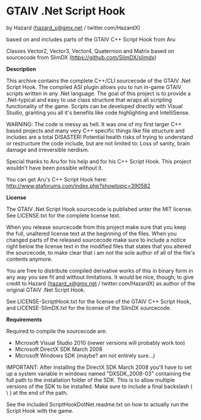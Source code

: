 # GTAIV .Net Script Hook

by Hazard (hazard_x@gmx.net / twitter.com/HazardX)

based on and includes parts of the GTAIV C++ Script Hook
from Aru <oneforaru at gmail dot com>

Classes Vector2, Vector3, Vector4, Quaternion and Matrix based on
sourcecode from SlimDX (https://github.com/SlimDX/slimdx)


**Description**

This archive contains the complete C++/CLI sourcecode of the 
GTAIV .Net Script Hook. The compiled ASI plugin allows you to 
run in-game GTAIV scripts written in any .Net language. 
The goal of this project is to provide a .Net-typical and easy 
to use class structure that wraps all scripting functionality 
of the game.
Scripts can be developed directly with Visual Studio, granting 
you all it's benefits like code highlighting and IntelliSense.

WARNING: The code is messy as hell. It was one of my first 
larger C++ based projects and many very C++ specific things 
like file structure and includes are a total DISASTER!
Potential health risks of trying to understand or restructure 
the code include, but are not limited to:
Loss of sanity, brain damage and irreversible nerdism.


Special thanks to Aru for his help and for his C++ Script Hook.
This project wouldn't have been possible without it.

You can get Aru's C++ Script Hook here:
http://www.gtaforums.com/index.php?showtopic=390582


**License**

The GTAIV .Net Script Hook sourcecode is published unter the MIT license. 
See LICENSE.txt for the complete license text.

When you release sourcecode from this project make sure that you keep 
the full, unaltered license text at the beginning of the files. When
you changed parts of the released sourcecode make sure to include a
notice right below the license text in the modified files that states
that you altered the sourcecode, to make clear that i am not the sole 
author of all of the file's contents anymore.

You are free to distribute compiled derivative works of this in binary
form in any way you see fit and without limitations. It would be nice,
though, to give credit to Hazard (hazard_x@gmx.net / twitter.com/HazardX)
as author of the original GTAIV .Net Script Hook.

See LICENSE-ScriptHook.txt for the license of the GTAIV C++ Script Hook,
and LICENSE-SlimDX.txt for the license of the SlimDX sourcecode.


**Requirements**

Required to compile the sourcecode are:

- Microsoft Visual Studio 2010 (newer versions will probably work too)
- Microsoft DirectX SDK March 2008
- Microsoft Windows SDK (maybe? am not entirely sure...)

IMPORTANT: After installing the DirectX SDK March 2008 you'll have to
set up a system variable in windows named "DXSDK_2008-03" containing 
the full path to the installation folder of the SDK. This is to allow 
multiple versions of the SDK to be installed. Make sure to include a 
final backslash ( \ ) at the end of the path.

See the included ScriptHookDotNet.readme.txt on how to actually run 
the Script Hook with the game.
